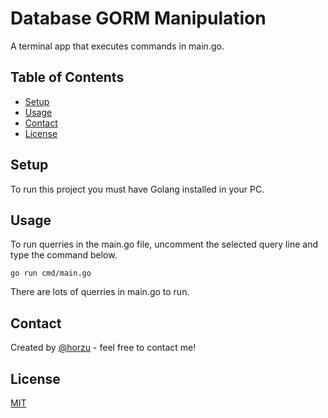 # Database GORM Manipulation

A terminal app that executes commands in main.go.

## Table of Contents

* [Setup](#setup)
* [Usage](#usage)
* [Contact](#contact)
* [License](#license)
## Setup

To run this project you must have Golang installed in your PC.

## Usage

To run querries in the main.go file, uncomment the selected query line and type the command below.

```dash
go run cmd/main.go
```

There are lots of querries in main.go to run.

## Contact

Created by [@horzu](https://horzu.github.io/) - feel free to contact me!

## License

[MIT](https://choosealicense.com/licenses/mit/)
